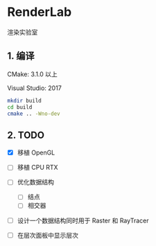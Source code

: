# RenderLab

渲染实验室

## 1. 编译

CMake: 3.1.0 以上

Visual Studio: 2017

```bash
mkdir build
cd build
cmake .. -Wno-dev
```

## 2. TODO

- [x] 移植 OpenGL
- [ ] 移植 CPU RTX
- [ ] 优化数据结构
  - [ ] 结点
  - [ ] 相交器
- [ ] 设计一个数据结构同时用于 Raster 和 RayTracer
- [ ] 在层次面板中显示层次

